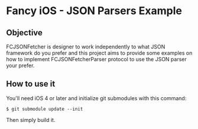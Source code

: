 Fancy iOS - JSON Parsers Example
================================

Objective
---------

FCJSONFetcher is designer to work independently to what JSON framework do you prefer and this
project aims to provide some examples on how to implement FCJSONFetcherParser protocol to use
the JSON parser your prefer.

How to use it
-------------

You'll need iOS 4 or later and initialize git submodules with this command:

    $ git submodule update --init    

Then simply build it.